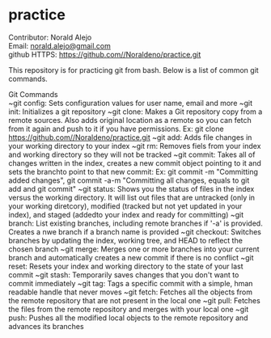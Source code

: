 # practice

Contributor: Norald Alejo <br />
Email: norald.alejo@gmail.com  <br />
github HTTPS: https://github.com//Noraldeno/practice.git

This repository is for practicing git from bash. Below is a list of common git commands.

Git Commands  
~git config: Sets configuration values for user name, email and more
  ~git init: Initializes a git repository
  ~git clone: Makes a Git repository copy from a remote sources. Also adds original location as a remote so you can fetch from it again and push to it if you have permissions. Ex: git clone https://github.com//Noraldeno/practice.git
  ~git add: Adds file changes in your working directory to your index
  ~git rm: Removes fiels from your index and working directory so they will not be tracked
  ~git commit: Takes all of changes written in the index, creates a new commit object pointing to it and sets the branchto point to that new commit: Ex: git commit -m "Committing added changes", git commit -a-m "Committing all changes, equals to git add and git commit"
  ~git status: Shows you the status of files in the index versus the working directory. It will list out files that are untracked (only in your working diretcory), modified (tracked but not yet updated in your index), and staged (addedto your index and ready for committing)
  ~git branch: List existing branches, including remote branches if '-a' is provided. Creates a nwe branch if a branch name is provided
  ~git checkout: Switches branches by updating the index, working tree, and HEAD to reflect the chosen branch
  ~git merge: Merges one or more branches into your current branch and automatically creates a new commit if there is no conflict
  ~git reset: Resets your index and working directory to the state of your last commit
  ~git stash: Temporarily saves changes that you don't want to commit immediately
  ~git tag: Tags a specific commit with a simple, hman readable handle that never moves
  ~git fetch: Fetches all the objects from the remote repository that are not present in the local one
  ~git pull: Fetches the files from the remote repository and merges with your local one
  ~git push: Pushes all the modified local objects to the remote repository and advances its branches

